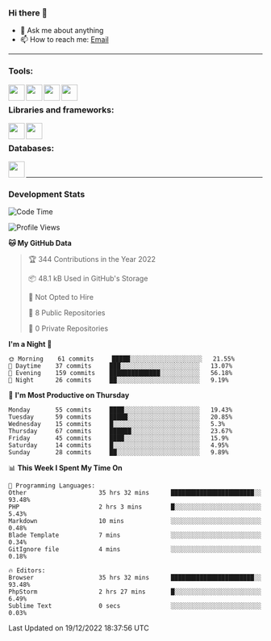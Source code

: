 ### Hi there 👋

<!-- - 🔭 I’m currently working on [huyviet] -->
- 💬 Ask me about anything
- 📫 How to reach me: [Email]
<!-- - ⚡ Fun fact: abc -->

---

### Tools:
<img align='left' height="32" width="32" src="https://cdn.jsdelivr.net/npm/simple-icons@4.8.0/icons/phpstorm.svg" />
<img align='left' height="32" width="32" src="https://cdn.jsdelivr.net/npm/simple-icons@4.8.0/icons/sublimetext.svg" />
<img align='left' height="32" width="32" src="https://cdn.jsdelivr.net/npm/simple-icons@4.8.0/icons/laragon.svg" />
<img align='left' height="32" width="32" src="https://cdn.jsdelivr.net/npm/simple-icons@4.8.0/icons/xampp.svg" />
<br>

### Libraries and frameworks:
<img align='left' height="32" width="32" src="https://cdn.jsdelivr.net/npm/simple-icons@4.8.0/icons/laravel.svg" />
<img align='left' height="32" width="32" src="https://cdn.jsdelivr.net/npm/simple-icons@4.8.0/icons/jquery.svg" />
<br>

### Databases:
<img align='left' height="32" width="32" src="https://cdn.jsdelivr.net/npm/simple-icons@4.8.0/icons/mysql.svg" />
<br>

---
### Development Stats
<!--START_SECTION:waka-->
![Code Time](http://img.shields.io/badge/Code%20Time-555%20hrs%2022%20mins-blue)

![Profile Views](http://img.shields.io/badge/Profile%20Views-75-blue)

**🐱 My GitHub Data** 

> 🏆 344 Contributions in the Year 2022
 > 
> 📦 48.1 kB Used in GitHub's Storage 
 > 
> 🚫 Not Opted to Hire
 > 
> 📜 8 Public Repositories 
 > 
> 🔑 0 Private Repositories  
 > 
**I'm a Night 🦉** 

```text
🌞 Morning    61 commits     █████░░░░░░░░░░░░░░░░░░░░   21.55% 
🌆 Daytime    37 commits     ███░░░░░░░░░░░░░░░░░░░░░░   13.07% 
🌃 Evening    159 commits    ██████████████░░░░░░░░░░░   56.18% 
🌙 Night      26 commits     ██░░░░░░░░░░░░░░░░░░░░░░░   9.19%

```
📅 **I'm Most Productive on Thursday** 

```text
Monday       55 commits     ████░░░░░░░░░░░░░░░░░░░░░   19.43% 
Tuesday      59 commits     █████░░░░░░░░░░░░░░░░░░░░   20.85% 
Wednesday    15 commits     █░░░░░░░░░░░░░░░░░░░░░░░░   5.3% 
Thursday     67 commits     ██████░░░░░░░░░░░░░░░░░░░   23.67% 
Friday       45 commits     ████░░░░░░░░░░░░░░░░░░░░░   15.9% 
Saturday     14 commits     █░░░░░░░░░░░░░░░░░░░░░░░░   4.95% 
Sunday       28 commits     ██░░░░░░░░░░░░░░░░░░░░░░░   9.89%

```


📊 **This Week I Spent My Time On** 

```text
💬 Programming Languages: 
Other                    35 hrs 32 mins      ███████████████████████░░   93.48% 
PHP                      2 hrs 3 mins        █░░░░░░░░░░░░░░░░░░░░░░░░   5.43% 
Markdown                 10 mins             ░░░░░░░░░░░░░░░░░░░░░░░░░   0.48% 
Blade Template           7 mins              ░░░░░░░░░░░░░░░░░░░░░░░░░   0.34% 
GitIgnore file           4 mins              ░░░░░░░░░░░░░░░░░░░░░░░░░   0.18%

🔥 Editors: 
Browser                  35 hrs 32 mins      ███████████████████████░░   93.48% 
PhpStorm                 2 hrs 27 mins       █░░░░░░░░░░░░░░░░░░░░░░░░   6.49% 
Sublime Text             0 secs              ░░░░░░░░░░░░░░░░░░░░░░░░░   0.03%

```


 Last Updated on 19/12/2022 18:37:56 UTC
<!--END_SECTION:waka-->

[huyviet]: https://huyviet.vn/
[EMAIl]: https://mail.google.com/mail/u/0/?fs=1&tf=cm&source=mailto&to=huynguyenviet0110@gmail.com
